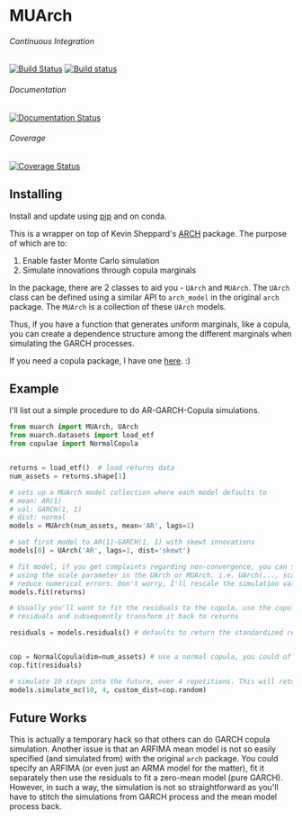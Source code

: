 MUArch
======

###### Continuous Integration

[![Build Status](https://travis-ci.com/DanielBok/muarch.svg?branch=master)](https://travis-ci.com/DanielBok/muarch)
[![Build status](https://ci.appveyor.com/api/projects/status/i6wylcc8syvdbkih?svg=true)](https://ci.appveyor.com/project/DanielBok/muarch)

###### Documentation

[![Documentation Status](https://readthedocs.org/projects/muarch/badge/?version=latest)](https://muarch.readthedocs.io/en/latest/?badge=latest)

###### Coverage

[![Coverage Status](https://coveralls.io/repos/github/DanielBok/muarch/badge.svg?branch=master)](https://coveralls.io/github/DanielBok/muarch?branch=master)

## Installing

Install and update using [pip](https://pip.pypa.io/en/stable/quickstart/) and on conda.

This is a wrapper on top of Kevin Sheppard's [ARCH](https://github.com/bashtage/arch) package. The purpose of which are to:  

1. Enable faster Monte Carlo simulation
2. Simulate innovations through copula marginals

In the package, there are 2 classes to aid you - `UArch` and `MUArch`. The `UArch` class can be defined using a similar API to `arch_model` in the original `arch` package. The `MUArch` is a collection of these `UArch` models. 

Thus, if you have a function that generates uniform marginals, like a copula, you can create a dependence structure among the different marginals when simulating the GARCH processes.

If you need a copula package, I have one [here](https://github.com/DanielBok/copulae). :)

Example
-------

I'll list out a simple procedure to do AR-GARCH-Copula simulations.

```python
from muarch import MUArch, UArch
from muarch.datasets import load_etf
from copulae import NormalCopula


returns = load_etf()  # load returns data
num_assets = returns.shape[1]

# sets up a MUArch model collection where each model defaults to 
# mean: AR(1)
# vol: GARCH(1, 1)
# dist: normal 
models = MUArch(num_assets, mean='AR', lags=1) 

# set first model to AR(1)-GARCH(1, 1) with skewt innovations  
models[0] = UArch('AR', lags=1, dist='skewt')  

# fit model, if you get complaints regarding non-convergence, you can scale the data up 
# using the scale parameter in the UArch or MUArch. i.e. UArch(..., scale=100). This will
# reduce numerical errors. Don't worry, I'll rescale the simulation values subsequently
models.fit(returns)

# Usually you'll want to fit the residuals to the copula, use the copula to generate the
# residuals and subsequently transform it back to returns 

residuals = models.residuals() # defaults to return the standardized residuals


cop = NormalCopula(dim=num_assets) # use a normal copula, you could of course use a TCopula
cop.fit(residuals)

# simulate 10 steps into the future, over 4 repetitions. This will return a (10 x 4 x 3) array
models.simulate_mc(10, 4, custom_dist=cop.random)
```

Future Works
------------

This is actually a temporary hack so that others can do GARCH copula simulation. Another issue is that an ARFIMA mean model is not so easily specified (and simulated from) with the original `arch` package. You could specify an ARFIMA (or even just an ARMA model for the matter), fit it separately then use the residuals to fit a zero-mean model (pure GARCH). However, in such a way, the simulation is not so straightforward as you'll have to stitch the simulations from GARCH process and the mean model process back.
